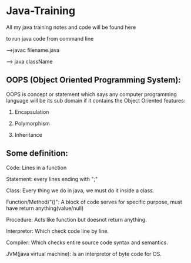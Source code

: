 # Java-Training
All my java training notes and code will be found here

to run java code from command line

-->javac filename.java 

--> java className
## OOPS (Object Oriented Programming System):
OOPS is concept or statement which says any computer programming language will be its sub domain if it contains the Object Oriented features:

1. Encapsulation 

2. Polymorphism

3. Inheritance

## Some definition:
Code: Lines in a function

Statement: every lines ending with ";"

Class: Every thing we do in java, we must do it inside a class.

Function/Method/"()": A block of code serves for specific purpose, must have return anything(value/null)

Procedure: Acts like function but doesnot return anything.

Interpretor: Which check code line by line.

Compiler: Which checks entire source code syntax and semantics.

JVM(java virtual machine): Is an interpretor of byte code for OS.

